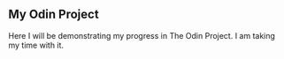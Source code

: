 ## My Odin Project
Here I will be demonstrating my progress in The Odin Project. I am taking my time with it.
